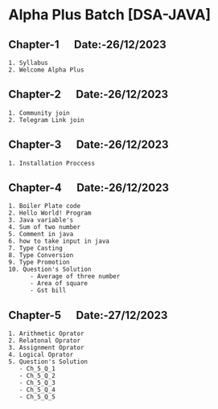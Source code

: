 # Alpha Plus Batch [DSA-JAVA] 
## Chapter-1 &nbsp;&nbsp;&nbsp;&nbsp; Date:-26/12/2023
```
1. Syllabus
2. Welcome Alpha Plus
```
## Chapter-2 &nbsp;&nbsp;&nbsp;&nbsp; Date:-26/12/2023
```
1. Community join
2. Telegram Link join
```
## Chapter-3 &nbsp;&nbsp;&nbsp;&nbsp; Date:-26/12/2023
```
1. Installation Proccess
```
## Chapter-4 &nbsp;&nbsp;&nbsp;&nbsp; Date:-26/12/2023
```
1. Boiler Plate code
2. Hello World! Program
3. Java variable's
4. Sum of two number
5. Comment in java
6. how to take input in java
7. Type Casting
8. Type Conversion
9. Type Promotion
10. Question's Solution
      - Average of three number
      - Area of square
      - Gst bill
```
## Chapter-5 &nbsp;&nbsp;&nbsp;&nbsp; Date:-27/12/2023
```
1. Arithmetic Oprator
2. Relatonal Oprator
3. Assignment Oprator
4. Logical Oprator
5. Question's Solution
   - Ch_5_Q_1
   - Ch_5_Q_2
   - Ch_5_Q_3
   - Ch_5_Q_4
   - Ch_5_Q_5
```